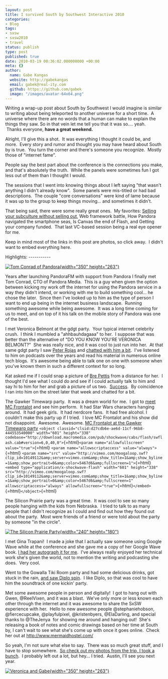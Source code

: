 ```yaml
---
layout: post
title: I survived South by Southwest Interactive 2010
categories:
- Blog
tags:
- sxsw
- sxsw2010
- travel
status: publish
type: post
published: true
date: 2010-03-19 00:36:02.000000000 +00:00
meta: {}
author:
  name: Gabe Kangas
  website: http://gabekangas
  email: gabek@real-ity.com
  github: https://github.com/gabek
  image: "/images/avatar-64x64.png"
---
```

Writing a wrap-up post about South by Southwest I would imagine is similar to writing about being teleported to another universe for a short time.  A universe where there are no words that a human can make to explain the things they saw. So in that vein let me tell you that it was so\.... yeah.  Thanks everyone, **have a great weekend.**

Alright, I\'ll give this a shot.  It was everything I thought it could be, and more.  Every story and rumor and thought you may have heard about South by is true.  You turn the corner and there\'s someone you recognize.  Mostly those of \"internet fame\".

People say the best part about the conference is the connections you make, and that\'s absolutely the truth.  While the panels were sometimes fun I got less out of them than I thought I would.

The sessions that I went into knowing things about I left saying \"that wasn\'t anything I didn\'t already know\".  Some panels were mis-titled or had bad descriptions.  The couple \"core conversations\" were kind of lame because it was up to the group to keep things moving\... and sometimes it didn\'t.

That being said, there were some really great ones.  My favorites: [Selling your subculture without selling out](http://vimeo.com/10252130), Web framework battle, How Pandora navigated the smartphone seas, Is Canvas the end of Flash, and Getting your company funded.  That last VC-based session being a real eye opener for me.

Keep in mind most of the links in this post are photos, so click away.   I didn\'t want to embed everything here.

Highlights: -----------

[![](http://farm5.static.flickr.com/4026/4441961529_8c4b1385e3.jpg "Tom Conrad of Pandora"){width="350" height="263"}](http://farm5.static.flickr.com/4026/4441961529_8c4b1385e3.jpg)

Years after launching PandoraFM with support from Pandora I finally met Tom Conrad, CTO of Pandora Media.  This is a guy when given the option between kicking my work off the internet for using the Pandora service in a way they didn\'t intend, or working with me to build something cool\... he chose the later.  Since then I\'ve looked up to him as the type of person I want to end up being in the internet business landscape.  Running something awesome while being awesome.  It was a long time coming for us to meet, and on top of it his talk on the mobile story of Pandora was one of the best.

I met Veronica Belmont at the gdgt party.  Your typical internet celebrity crush.  I think I mumbled a \"ahhbauhdagaaa\" to her.  I suppose that was better than the alternative of \"DO YOU KNOW YOU\'RE VERONICA BELMONT?\"  She was really nice, and it was cool to just run into her.  At that same gdgt party I saw [Peter Rojas](http://roj.as/) and [chatted with him a bit](http://farm3.static.flickr.com/2752/4442744488_69fe34818b_o.jpg).   I\'ve listened to him on podcasts over the years and read his material in numerous online tech blogs.  It\'s awesome being able to talk one on one with someone when you\'ve known them in such a different context for so long.

Kat asked me if I could snap a picture of [Bre Pettis](http://www.brepettis.com/) from a distance for her.  I thought I\'d see what I could do and see if I could actually talk to him and say hi to him for her and grab a picture of us two.   [Success](http://farm3.static.flickr.com/2696/4441929799_7849b36544_o.jpg).   By coincidence I ran into him on the street later that week and chatted for a bit.

The Gawker Timewarp party.  It was a dream world for me.  I got to [meet MC Frontalot](http://farm5.static.flickr.com/4023/4442715034_c2950e65cf_o.jpg) and see him perform.  It had Star Wars characters hanging around.  It had geek girls.  It had nerdcore fans.  It had free alcohol. I couldn\'t make this party up if I tried.  I love MC Frontalot and his show did not disappoint.  Awesome.  Awesome. [MC Frontalot at the Gawker Timewarp party](http://vimeo.com/10149112) `<object classid="clsid:d27cdb6e-ae6d-11cf-96b8-444553540000" width="601" height="338" codebase="http://download.macromedia.com/pub/shockwave/cabs/flash/swflash.cab#version=6,0,40,0">`{=html}`<param name="allowfullscreen" value="true">`{=html} `<param name="allowscriptaccess"
value="always">`{=html} `<param name="src" value="http://vimeo.com/moogaloop.swf?clip_id=10149112&amp;server=vimeo.com&amp;show_title=1&amp;show_byline=1&amp;show_portrait=0&amp;color=5467d6&amp;fullscreen=1">`{=html} `<embed type="application/x-shockwave-flash" width="601" height="338" src="http://vimeo.com/moogaloop.swf?clip_id=10149112&amp;server=vimeo.com&amp;show_title=1&amp;show_byline=1&amp;show_portrait=0&amp;color=5467d6&amp;fullscreen=1" allowscriptaccess="always" allowfullscreen="true">`{=html}`</embed>`{=html}`</object>`{=html}

The Silicon Prairie party was a great time.  It was cool to see so many people hanging with the kids from Nebraska.  I tried to talk to as many people that I didn\'t recognize as I could and find out how they found out about the party.  Most were friends of a friend or were told about the party by someone \"in the circle\".

[![The Silicon Prairie Party](http://farm5.static.flickr.com/4002/4442738118_7710c4ba9e_m.jpg "The Silicon Prairie Party"){width="240" height="180"}](http://farm5.static.flickr.com/4002/4442738118_7710c4ba9e_m.jpg)

I met Gina Trapani!  I made a joke that I actually saw someone using Google Wave while at the conference and she gave me a copy of her Google Wave book. [I had her autograph it for me](http://farm3.static.flickr.com/2778/4441966595_9d9ef13d55_o.jpg).   I\'ve always really enjoyed her technical work she\'s given the world, not to mention the writing and podcasting she does.  Very cool.

Went to the Gowalla Tiki Room party and had some delicious drinks, got stuck in the rain, [and saw Diplo spin](http://farm5.static.flickr.com/4045/4442745182_a1147a90be_o.jpg).   I like Diplo, so that was cool to have him the soundtrack of one kickin\' party.

Met some awesome people in person and digitally!  I got to hang out with Gwen, \@ReelVixen, and it was a blast.  We\'ve only more or less known each other through the internet and it was awesome to share the SxSW experience with her.  Hello to new awesome people \@stephaniehobson, \@fiercecupcake, \@playfulpixel, \@kristenbyers, \@ElaDarling, and special thanks to \@TheJenya  for showing me around and hanging out!   She\'s releasing a book of notes and comic drawings based on her time at South by, I can\'t wait to see what she\'s come up with once it goes online.  Check her out at <http://www.mermaidhostel.com/>

So yeah, I\'m not sure what else to say.  There was so much great stuff, and I have to stop somewhere.  [So check out my photos from the trip, I took a bunch](72157623643037074).  I probably left out a lot, but hey\... I tried.  Austin, I\'ll see you next year.

[![](http://farm3.static.flickr.com/2757/4442743882_4e0632f605.jpg "Veronica and Gabe"){width="350" height="263"}](http://farm3.static.flickr.com/2757/4442743882_4e0632f605.jpg)
